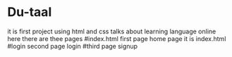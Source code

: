 # Du-taal
it is first project using html and css talks about learning language online here there are thee pages
#index.html
first page home page it is index.html
#login
second page login
#third page
signup
